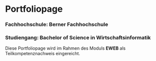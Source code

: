 # Portfoliopage

### Fachhochschule: Berner Fachhochschule

### Studiengang: Bachelor of Science in Wirtschaftsinformatik

Diese Portfoliopage wird im Rahmen des Moduls **EWEB** als Teilkompetenznachweis eingereicht.
